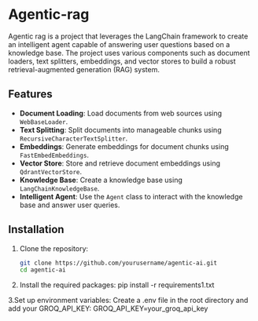 # Agentic-rag


Agentic rag is a project that leverages the LangChain framework to create an intelligent agent capable of answering user questions based on a knowledge base. The project uses various components such as document loaders, text splitters, embeddings, and vector stores to build a robust retrieval-augmented generation (RAG) system.

## Features

- **Document Loading**: Load documents from web sources using `WebBaseLoader`.
- **Text Splitting**: Split documents into manageable chunks using `RecursiveCharacterTextSplitter`.
- **Embeddings**: Generate embeddings for document chunks using `FastEmbedEmbeddings`.
- **Vector Store**: Store and retrieve document embeddings using `QdrantVectorStore`.
- **Knowledge Base**: Create a knowledge base using `LangChainKnowledgeBase`.
- **Intelligent Agent**: Use the `Agent` class to interact with the knowledge base and answer user queries.

## Installation

1. Clone the repository:
   ```bash
   git clone https://github.com/yourusername/agentic-ai.git
   cd agentic-ai
   
2. Install the required packages:
    pip install -r requirements1.txt
   
3.Set up environment variables: Create a .env file in the root directory and add your GROQ_API_KEY:
    GROQ_API_KEY=your_groq_api_key


    
